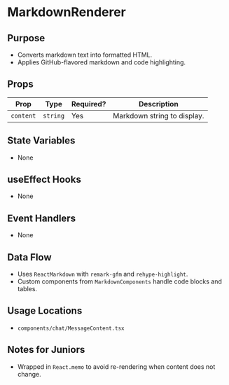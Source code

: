 # MarkdownRenderer

## Purpose
- Converts markdown text into formatted HTML.
- Applies GitHub-flavored markdown and code highlighting.

## Props
| Prop | Type | Required? | Description |
| ---- | ---- | --------- | ----------- |
| `content` | `string` | Yes | Markdown string to display. |

## State Variables
- None

## useEffect Hooks
- None

## Event Handlers
- None

## Data Flow
- Uses `ReactMarkdown` with `remark-gfm` and `rehype-highlight`.
- Custom components from `MarkdownComponents` handle code blocks and tables.

## Usage Locations
- `components/chat/MessageContent.tsx`

## Notes for Juniors
- Wrapped in `React.memo` to avoid re-rendering when content does not change.
